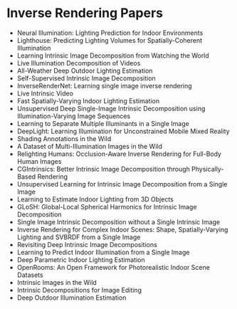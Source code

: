 # Inverse Rendering Papers

<ul>

                             

 <li><a target="_blank" href="https://github.com/manjunath5496/Inverse-Rendering-Papers/blob/master/ir(1).pdf" style="text-decoration:none;">Neural Illumination: Lighting Prediction for Indoor Environments</a></li>

 <li><a target="_blank" href="https://github.com/manjunath5496/Inverse-Rendering-Papers/blob/master/ir(2).pdf" style="text-decoration:none;">Lighthouse: Predicting Lighting Volumes for Spatially-Coherent Illumination</a></li>

<li><a target="_blank" href="https://github.com/manjunath5496/Inverse-Rendering-Papers/blob/master/ir(3).pdf" style="text-decoration:none;">Learning Intrinsic Image Decomposition from Watching the World</a></li>
 <li><a target="_blank" href="https://github.com/manjunath5496/Inverse-Rendering-Papers/blob/master/ir(4).pdf" style="text-decoration:none;">Live Illumination Decomposition of Videos</a></li>                              
<li><a target="_blank" href="https://github.com/manjunath5496/Inverse-Rendering-Papers/blob/master/ir(5).pdf" style="text-decoration:none;">All-Weather Deep Outdoor Lighting Estimation</a></li>
<li><a target="_blank" href="https://github.com/manjunath5496/Inverse-Rendering-Papers/blob/master/ir(6).pdf" style="text-decoration:none;">Self-Supervised Intrinsic Image Decomposition</a></li>
 <li><a target="_blank" href="https://github.com/manjunath5496/Inverse-Rendering-Papers/blob/master/ir(7).pdf" style="text-decoration:none;">InverseRenderNet: Learning single image inverse rendering</a></li>

 <li><a target="_blank" href="https://github.com/manjunath5496/Inverse-Rendering-Papers/blob/master/ir(8).pdf" style="text-decoration:none;"> Live Intrinsic Video </a></li>
   <li><a target="_blank" href="https://github.com/manjunath5496/Inverse-Rendering-Papers/blob/master/ir(9).pdf" style="text-decoration:none;">Fast Spatially-Varying Indoor Lighting Estimation</a></li>
  
   
 <li><a target="_blank" href="https://github.com/manjunath5496/Inverse-Rendering-Papers/blob/master/ir(10).pdf" style="text-decoration:none;">Unsupervised Deep Single-Image Intrinsic Decomposition using Illumination-Varying Image Sequences </a></li>                              
<li><a target="_blank" href="https://github.com/manjunath5496/Inverse-Rendering-Papers/blob/master/ir(11).pdf" style="text-decoration:none;">Learning to Separate Multiple Illuminants in a Single Image</a></li>
<li><a target="_blank" href="https://github.com/manjunath5496/Inverse-Rendering-Papers/blob/master/ir(12).pdf" style="text-decoration:none;">DeepLight: Learning Illumination for Unconstrained Mobile Mixed Reality</a></li>
<li><a target="_blank" href="https://github.com/manjunath5496/Inverse-Rendering-Papers/blob/master/ir(13).pdf" style="text-decoration:none;">Shading Annotations in the Wild</a></li>

<li><a target="_blank" href="https://github.com/manjunath5496/Inverse-Rendering-Papers/blob/master/ir(14).pdf" style="text-decoration:none;">A Dataset of Multi-Illumination Images in the Wild</a></li>
                              
<li><a target="_blank" href="https://github.com/manjunath5496/Inverse-Rendering-Papers/blob/master/ir(15).pdf" style="text-decoration:none;">Relighting Humans: Occlusion-Aware Inverse Rendering for Full-Body Human Images</a></li>

<li><a target="_blank" href="https://github.com/manjunath5496/Inverse-Rendering-Papers/blob/master/ir(16).pdf" style="text-decoration:none;">CGIntrinsics: Better Intrinsic Image Decomposition through Physically-Based Rendering</a></li>

  <li><a target="_blank" href="https://github.com/manjunath5496/Inverse-Rendering-Papers/blob/master/ir(17).pdf" style="text-decoration:none;">Unsupervised Learning for Intrinsic Image Decomposition from a Single Image</a></li>   
  
<li><a target="_blank" href="https://github.com/manjunath5496/Inverse-Rendering-Papers/blob/master/ir(18).pdf" style="text-decoration:none;">Learning to Estimate Indoor Lighting from 3D Objects</a></li> 

  
<li><a target="_blank" href="https://github.com/manjunath5496/Inverse-Rendering-Papers/blob/master/ir(19).pdf" style="text-decoration:none;">GLoSH: Global-Local Spherical Harmonics for Intrinsic Image Decomposition</a></li> 

<li><a target="_blank" href="https://github.com/manjunath5496/Inverse-Rendering-Papers/blob/master/ir(20).pdf" style="text-decoration:none;">Single Image Intrinsic Decomposition without a Single Intrinsic Image</a></li>

<li><a target="_blank" href="https://github.com/manjunath5496/Inverse-Rendering-Papers/blob/master/ir(21).pdf" style="text-decoration:none;">Inverse Rendering for Complex Indoor Scenes: Shape, Spatially-Varying Lighting and SVBRDF from a Single Image</a></li>
<li><a target="_blank" href="https://github.com/manjunath5496/Inverse-Rendering-Papers/blob/master/ir(22).pdf" style="text-decoration:none;">Revisiting Deep Intrinsic Image Decompositions</a></li> 
 <li><a target="_blank" href="https://github.com/manjunath5496/Inverse-Rendering-Papers/blob/master/ir(23).pdf" style="text-decoration:none;">Learning to Predict Indoor Illumination from a Single Image</a></li> 
 

   <li><a target="_blank" href="https://github.com/manjunath5496/Inverse-Rendering-Papers/blob/master/ir(24).pdf" style="text-decoration:none;">Deep Parametric Indoor Lighting Estimation</a></li>
 
   <li><a target="_blank" href="https://github.com/manjunath5496/Inverse-Rendering-Papers/blob/master/ir(25).pdf" style="text-decoration:none;">OpenRooms: An Open Framework for Photorealistic Indoor Scene Datasets</a></li>                              
 <li><a target="_blank" href="https://github.com/manjunath5496/Inverse-Rendering-Papers/blob/master/ir(26).pdf" style="text-decoration:none;">Intrinsic Images in the Wild</a></li>
 <li><a target="_blank" href="https://github.com/manjunath5496/Inverse-Rendering-Papers/blob/master/ir(27).pdf" style="text-decoration:none;">Intrinsic Decompositions for Image Editing</a></li>
   
 
   <li><a target="_blank" href="https://github.com/manjunath5496/Inverse-Rendering-Papers/blob/master/ir(28).pdf" style="text-decoration:none;">Deep Outdoor Illumination Estimation</a></li>
 
   </ul>
     
     
     
